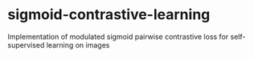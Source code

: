 # sigmoid-contrastive-learning
Implementation of modulated sigmoid pairwise contrastive loss for self-supervised learning on images
